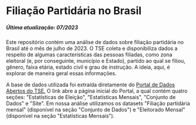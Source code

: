 # Filiação Partidária no Brasil
##### Última atualização: 07/2023

Este repositório contém uma análise de dados sobre filiação partidária no Brasil até o mês de julho de 2023. O TSE coleta e disponibiliza dados a respeito de algumas características das pessoas filiadas, como zona eleitoral (e, por conseguinte, município e Estado), partido ao qual se filiou, gênero, faixa etária, estado civil e grau de instrução. A ideia, aqui, é explorar de maneira geral essas informações.

A base de dados utilizada foi extraída diretamente do [Portal de Dados Abertos do TSE.](https://sig.tse.jus.br/ords/dwapr/r/seai/sig-eleicao/home) O link abre a página inicial do Portal, a qual contém quatro seções: "Estatísticas de Eleição", "Estatísticas Mensais", "Conjunto de Dados" e "Site". Em nossa análise utilizamos os datasets "Filiação partidária mensal" (disponível na seção "Conjunto de Dados") e "Eleitorado Mensal" (disponível na seção "Estatísticas Mensais").
